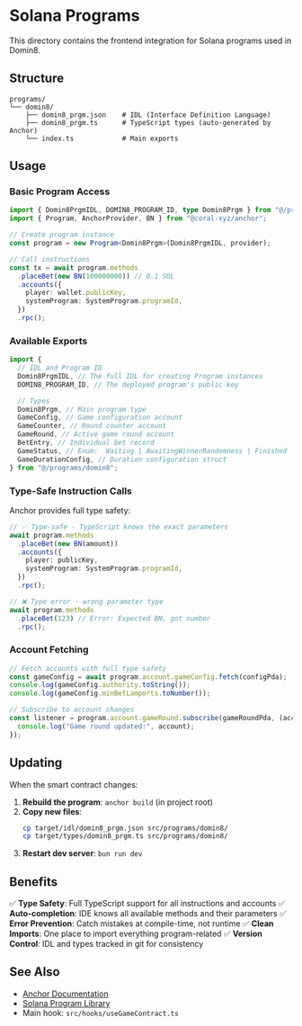 # Solana Programs

This directory contains the frontend integration for Solana programs used in Domin8.

## Structure

```
programs/
└── domin8/
    ├── domin8_prgm.json    # IDL (Interface Definition Language)
    ├── domin8_prgm.ts      # TypeScript types (auto-generated by Anchor)
    └── index.ts            # Main exports
```

## Usage

### Basic Program Access

```typescript
import { Domin8PrgmIDL, DOMIN8_PROGRAM_ID, type Domin8Prgm } from "@/programs/domin8";
import { Program, AnchorProvider, BN } from "@coral-xyz/anchor";

// Create program instance
const program = new Program<Domin8Prgm>(Domin8PrgmIDL, provider);

// Call instructions
const tx = await program.methods
  .placeBet(new BN(100000000)) // 0.1 SOL
  .accounts({
    player: wallet.publicKey,
    systemProgram: SystemProgram.programId,
  })
  .rpc();
```

### Available Exports

```typescript
import {
  // IDL and Program ID
  Domin8PrgmIDL, // The full IDL for creating Program instances
  DOMIN8_PROGRAM_ID, // The deployed program's public key

  // Types
  Domin8Prgm, // Main program type
  GameConfig, // Game configuration account
  GameCounter, // Round counter account
  GameRound, // Active game round account
  BetEntry, // Individual bet record
  GameStatus, // Enum:  Waiting | AwaitingWinnerRandomness | Finished
  GameDurationConfig, // Duration configuration struct
} from "@/programs/domin8";
```

### Type-Safe Instruction Calls

Anchor provides full type safety:

```typescript
// ✅ Type-safe - TypeScript knows the exact parameters
await program.methods
  .placeBet(new BN(amount))
  .accounts({
    player: publicKey,
    systemProgram: SystemProgram.programId,
  })
  .rpc();

// ❌ Type error - wrong parameter type
await program.methods
  .placeBet(123) // Error: Expected BN, got number
  .rpc();
```

### Account Fetching

```typescript
// Fetch accounts with full type safety
const gameConfig = await program.account.gameConfig.fetch(configPda);
console.log(gameConfig.authority.toString());
console.log(gameConfig.minBetLamports.toNumber());

// Subscribe to account changes
const listener = program.account.gameRound.subscribe(gameRoundPda, (account) => {
  console.log("Game round updated:", account);
});
```

## Updating

When the smart contract changes:

1. **Rebuild the program**: `anchor build` (in project root)
2. **Copy new files**:
   ```bash
   cp target/idl/domin8_prgm.json src/programs/domin8/
   cp target/types/domin8_prgm.ts src/programs/domin8/
   ```
3. **Restart dev server**: `bun run dev`

## Benefits

✅ **Type Safety**: Full TypeScript support for all instructions and accounts
✅ **Auto-completion**: IDE knows all available methods and their parameters
✅ **Error Prevention**: Catch mistakes at compile-time, not runtime
✅ **Clean Imports**: One place to import everything program-related
✅ **Version Control**: IDL and types tracked in git for consistency

## See Also

- [Anchor Documentation](https://www.anchor-lang.com/)
- [Solana Program Library](https://spl.solana.com/)
- Main hook: `src/hooks/useGameContract.ts`
